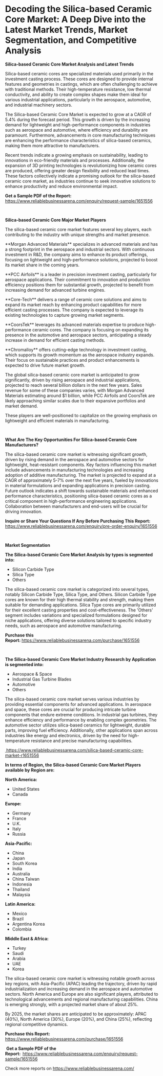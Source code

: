 <p><h1>Decoding the Silica-based Ceramic Core Market: A Deep Dive into the Latest Market Trends, Market Segmentation, and Competitive Analysis</h1></p><p><strong>Silica-based Ceramic Core Market Analysis and Latest Trends</strong></p>
<p><p>Silica-based ceramic cores are specialized materials used primarily in the investment casting process. These cores are designed to provide internal features and geometries in castings, which are often challenging to achieve with traditional methods. Their high-temperature resistance, low thermal conductivity, and ability to create complex shapes make them ideal for various industrial applications, particularly in the aerospace, automotive, and industrial machinery sectors.</p><p>The Silica-based Ceramic Core Market is expected to grow at a CAGR of 5.4% during the forecast period. This growth is driven by the increasing demand for lightweight and high-performance components in industries such as aerospace and automotive, where efficiency and durability are paramount. Furthermore, advancements in core manufacturing techniques are enhancing the performance characteristics of silica-based ceramics, making them more attractive to manufacturers. </p><p>Recent trends indicate a growing emphasis on sustainability, leading to innovations in eco-friendly materials and processes. Additionally, the expansion of 3D printing technologies is revolutionizing how ceramic cores are produced, offering greater design flexibility and reduced lead times. These factors collectively indicate a promising outlook for the silica-based ceramic core market, as industries continue to seek innovative solutions to enhance productivity and reduce environmental impact.</p></p>
<p><strong>Get a Sample PDF of the Report:&nbsp;</strong> <a href="https://www.reliablebusinessarena.com/enquiry/request-sample/1651556?utm_campaign=2517&utm_medium=2&utm_source=Github&utm_content=ia&utm_term=23032025&utm_id=silica-based-ceramic-core">https://www.reliablebusinessarena.com/enquiry/request-sample/1651556</a></p>
<p>&nbsp;</p>
<p><strong>Silica-based Ceramic Core Major Market Players</strong></p>
<p><p>The silica-based ceramic core market features several key players, each contributing to the industry with unique strengths and market presence. </p><p>**Morgan Advanced Materials** specializes in advanced materials and has a strong footprint in the aerospace and industrial sectors. With continuous investment in R&D, the company aims to enhance its product offerings, focusing on lightweight and high-performance solutions, projected to boost its market share in the coming years.</p><p>**PCC Airfoils** is a leader in precision investment casting, particularly for aerospace applications. Their commitment to innovation and production efficiency positions them for substantial growth, projected to benefit from increasing demand for advanced turbine engines.</p><p>**Core-Tech** delivers a range of ceramic core solutions and aims to expand its market reach by enhancing product capabilities for more efficient casting processes. The company is expected to leverage its existing technologies to capture growing market segments.</p><p>**CoorsTek** leverages its advanced materials expertise to produce high-performance ceramic cores. The company is focusing on expanding its presence in the automotive and aerospace sectors, anticipating a steady increase in demand for efficient casting methods.</p><p>**Chromalloy** offers cutting-edge technology in investment casting, which supports its growth momentum as the aerospace industry expands. Their focus on sustainable practices and product enhancements is expected to drive future market growth.</p><p>The global silica-based ceramic core market is anticipated to grow significantly, driven by rising aerospace and industrial applications, projected to reach several billion dollars in the next few years. Sales revenue for some of these companies varies, with Morgan Advanced Materials estimating around $1 billion, while PCC Airfoils and CoorsTek are likely approaching similar scales due to their expansive portfolios and market demand.</p><p>These players are well-positioned to capitalize on the growing emphasis on lightweight and efficient materials in manufacturing.</p></p>
<p>&nbsp;</p>
<p><strong>What Are The Key Opportunities For Silica-based Ceramic Core Manufacturers?</strong></p>
<p><p>The silica-based ceramic core market is witnessing significant growth, driven by rising demand in the aerospace and automotive sectors for lightweight, heat-resistant components. Key factors influencing this market include advancements in manufacturing technologies and increasing adoption of additive manufacturing. The market is projected to expand at a CAGR of approximately 5-7% over the next five years, fueled by innovations in material formulations and expanding applications in precision casting. Future outlook indicates a shift towards sustainable materials and enhanced performance characteristics, positioning silica-based ceramic cores as a critical component in high-performance engineering applications. Collaboration between manufacturers and end-users will be crucial for driving innovation.</p></p>
<p><strong>Inquire or Share Your Questions If Any Before Purchasing This Report:</strong> <a href="https://www.reliablebusinessarena.com/enquiry/pre-order-enquiry/1651556?utm_campaign=2517&utm_medium=2&utm_source=Github&utm_content=ia&utm_term=23032025&utm_id=silica-based-ceramic-core">https://www.reliablebusinessarena.com/enquiry/pre-order-enquiry/1651556</a></p>
<p>&nbsp;</p>
<p><strong>Market Segmentation</strong></p>
<p><strong>The Silica-based Ceramic Core Market Analysis by types is segmented into:</strong></p>
<p><ul><li>Silicon Carbide Type</li><li>Silica Type</li><li>Others</li></ul></p>
<p><p>The silica-based ceramic core market is categorized into several types, notably Silicon Carbide Type, Silica Type, and Others. Silicon Carbide Type cores are known for their high thermal stability and strength, making them suitable for demanding applications. Silica Type cores are primarily utilized for their excellent casting properties and cost-effectiveness. The 'Others' segment includes variations and specialized formulations designed for niche applications, offering diverse solutions tailored to specific industry needs, such as aerospace and automotive manufacturing.</p></p>
<p><strong>Purchase this Report:&nbsp;</strong><a href="https://www.reliablebusinessarena.com/purchase/1651556?utm_campaign=2517&utm_medium=2&utm_source=Github&utm_content=ia&utm_term=23032025&utm_id=silica-based-ceramic-core">https://www.reliablebusinessarena.com/purchase/1651556</a></p>
<p>&nbsp;</p>
<p><strong>The Silica-based Ceramic Core Market Industry Research by Application is segmented into:</strong></p>
<p><ul><li>Aerospace & Space</li><li>Industrial Gas Turbine Blades</li><li>Automotive</li><li>Others</li></ul></p>
<p><p>The silica-based ceramic core market serves various industries by providing essential components for advanced applications. In aerospace and space, these cores are crucial for producing intricate turbine components that endure extreme conditions. In industrial gas turbines, they enhance efficiency and performance by enabling complex geometries. The automotive sector utilizes silica-based ceramics for lightweight, durable parts, improving fuel efficiency. Additionally, other applications span across industries like energy and electronics, driven by the need for high-temperature resistance and precise manufacturing capabilities.</p></p>
<p><a href="https://www.reliablebusinessarena.com/silica-based-ceramic-core-market-r1651556?utm_campaign=2517&utm_medium=2&utm_source=Github&utm_content=ia&utm_term=23032025&utm_id=silica-based-ceramic-core">&nbsp;https://www.reliablebusinessarena.com/silica-based-ceramic-core-market-r1651556</a></p>
<p><strong>In terms of Region, the Silica-based Ceramic Core Market Players available by Region are:</strong></p>
<p>
    <p> <strong> North America: </strong>
        <ul>
            <li>United States</li>
            <li>Canada</li>
        </ul>
        </p> 
    <p> <strong> Europe: </strong>
        <ul>
            <li>Germany</li>
            <li>France</li>
            <li>U.K.</li>
            <li>Italy</li>
            <li>Russia</li>
        </ul>
        </p> 
    <p> <strong> Asia-Pacific: </strong>
        <ul>
            <li>China</li>
            <li>Japan</li>
            <li>South Korea</li>
            <li>India</li>
            <li>Australia</li>
            <li>China Taiwan</li>
            <li>Indonesia</li>
            <li>Thailand</li>
            <li>Malaysia</li>
        </ul>
        </p> 
    <p> <strong> Latin America: </strong>
        <ul>
            <li>Mexico</li>
            <li>Brazil</li>
            <li>Argentina Korea</li>
            <li>Colombia</li>
        </ul>
        </p> 
    <p> <strong> Middle East & Africa: </strong>
        <ul>
            <li>Turkey</li>
            <li>Saudi</li>
            <li>Arabia</li>
            <li>UAE</li>
            <li>Korea</li>
        </ul>
    </p>
    </p>
<p><p>The silica-based ceramic core market is witnessing notable growth across key regions, with Asia-Pacific (APAC) leading the trajectory, driven by rapid industrialization and increasing demand in the aerospace and automotive sectors. North America and Europe are also significant players, attributed to technological advancements and regional manufacturing capabilities. China is emerging strongly, with a projected market share of about 25%. </p><p>By 2025, the market shares are anticipated to be approximately: APAC (40%), North America (30%), Europe (20%), and China (25%), reflecting regional competitive dynamics.</p></p>
<p><strong>Purchase this Report: </strong><a href="https://www.reliablebusinessarena.com/purchase/1651556?utm_campaign=2517&utm_medium=2&utm_source=Github&utm_content=ia&utm_term=23032025&utm_id=silica-based-ceramic-core">https://www.reliablebusinessarena.com/purchase/1651556</a></p>
<p>&nbsp;<strong>Get a Sample PDF of the Report:&nbsp;&nbsp;</strong><a href="https://www.reliablebusinessarena.com/enquiry/request-sample/1651556?utm_campaign=2517&utm_medium=2&utm_source=Github&utm_content=ia&utm_term=23032025&utm_id=silica-based-ceramic-core">https://www.reliablebusinessarena.com/enquiry/request-sample/1651556</a></p>
<p><strong></strong></p>
<p>Check more reports on <a href="https://www.reliablebusinessarena.com/?utm_campaign=2517&utm_medium=2&utm_source=Github&utm_content=ia&utm_term=23032025&utm_id=silica-based-ceramic-core">https://www.reliablebusinessarena.com/</a></p>